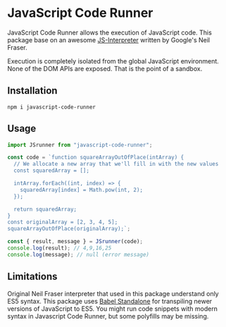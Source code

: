 # JavaScript Code Runner

JavaScript Code Runner allows the execution of JavaScript code.
This package base on an awesome [JS-Interpreter](https://github.com/NeilFraser/JS-Interpreter) written by Google's Neil Fraser.

Execution is completely isolated from the global JavaScript environment.
None of the DOM APIs are exposed. That is the point of a sandbox.

## Installation

```
npm i javascript-code-runner
```

## Usage

```javascript
import JSrunner from "javascript-code-runner";

const code = `function squareArrayOutOfPlace(intArray) {
  // We allocate a new array that we'll fill in with the new values
  const squaredArray = [];

  intArray.forEach((int, index) => {
    squaredArray[index] = Math.pow(int, 2);
  });

  return squaredArray;
}
const originalArray = [2, 3, 4, 5];
squareArrayOutOfPlace(originalArray);`;

const { result, message } = JSrunner(code);
console.log(result); // 4,9,16,25
console.log(message); // null (error message)
```

## Limitations

Original Neil Fraser interpreter that used in this package understand only ES5 syntax.
This package uses [Babel Standalone](https://babeljs.io/docs/en/babel-standalone) for transpiling newer versions of JavaScript to ES5. You might run code snippets with modern syntax in Javascript Code Runner, but some polyfills may be missing.
